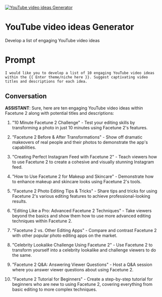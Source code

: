 
[![YouTube video ideas Generator](https://flow-prompt-covers.s3.us-west-1.amazonaws.com/icon/realistic/real_8.png)]()
# YouTube video ideas Generator 
Develop a list of engaging YouTube video ideas 

# Prompt

```
I would like you to develop a list of 10 engaging YouTube video ideas within the {{ Enter theme/niche here }}. Suggest captivating video titles and descriptions for each idea.

```

## Conversation

**ASSISTANT**: Sure, here are ten engaging YouTube video ideas within Facetune 2 along with potential titles and descriptions:



1. "10 Minute Facetune 2 Challenge" - Test your editing skills by transforming a photo in just 10 minutes using Facetune 2's features.

2. "Facetune 2 Before & After Transformations" - Show off dramatic makeovers of real people and their photos to demonstrate the app's capabilities.

3. "Creating Perfect Instagram Feed with Facetune 2" - Teach viewers how to use Facetune 2 to create a cohesive and visually stunning Instagram feed.

4. "How to Use Facetune 2 for Makeup and Skincare" - Demonstrate how to enhance makeup and skincare looks using Facetune 2's tools.

5. "Facetune 2 Photo Editing Tips & Tricks" - Share tips and tricks for using Facetune 2's various editing features to achieve professional-looking results.

6. "Editing Like a Pro: Advanced Facetune 2 Techniques" - Take viewers beyond the basics and show them how to use more advanced editing techniques within Facetune 2.

7. "Facetune 2 vs. Other Editing Apps" - Compare and contrast Facetune 2 with other popular photo editing apps on the market.

8. "Celebrity Lookalike Challenge Using Facetune 2" - Use Facetune 2 to transform yourself into a celebrity lookalike and challenge viewers to do the same.

9. "Facetune 2 Q&A: Answering Viewer Questions" - Host a Q&A session where you answer viewer questions about using Facetune 2.

10. "Facetune 2 Tutorial for Beginners" - Create a step-by-step tutorial for beginners who are new to using Facetune 2, covering everything from basic editing to more complex techniques.


